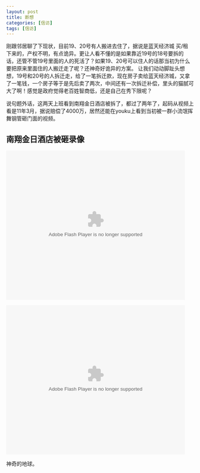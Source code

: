 ```yaml
---
layout: post
title: 断想
categories: [信访]
tags: [信访]
---
```


刚跟邻居聊了下现状，目前19、20号有人搬进去住了，据说是蓝天经济城 买/租 下来的，产权不明，有点诡异。更让人看不懂的是如果靠近19号的18号要拆的话，还管不管19号里面的人的死活了？如果19、20号可以住人的话那当初为什么要把原来里面住的人搬迁走了呢？还神奇好诡异的方案。 让我们动动脚趾头想想，19号和20号的人拆迁走，给了一笔拆迁款，现在房子卖给蓝天经济城，又拿了一笔钱，一个房子等于是先后卖了两次，中间还有一次拆迁补偿，里头的猫腻可大了啊！感觉是政府觉得老百姓智商低，还是自己在秀下限呢？


说句题外话，这两天上班看到南翔金日酒店被拆了，都过了两年了，起码从视频上看是11年3月，据说赔偿了4000万，居然还能在youku上看到当初被一群小流氓挥舞钢管砸门面的视频。

## 南翔金日酒店被砸录像

<embed src="http://player.youku.com/player.php/sid/XMjY3MTE0NTI4/v.swf" allowFullScreen="true" quality="high" width="480" height="400" align="middle" allowScriptAccess="always" type="application/x-shockwave-flash"></embed>


<embed src="http://www.tudou.com/v/WOTRP0qGQMk/&bid=05&resourceId=0_05_05_99/v.swf" type="application/x-shockwave-flash" allowscriptaccess="always" allowfullscreen="true" wmode="opaque" width="480" height="400"></embed>

神奇的地球。

